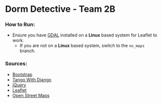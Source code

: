 # Dorm Detective - Team 2B

### How to Run:
* Ensure you have [GDAL](https://gdal.org/) installed on a **Linux** based system for Leaflet to work.
  * If you are not on a **Linux** based system, switch to the `no_maps` branch.

### Sources:
* [Bootstrap](https://getbootstrap.com/docs/5.0/getting-started/introduction/)
* [Tango With Django](https://www.tangowithdjango.com/)
* [jQuery](https://jquery.com/)
* [Leaflet](https://django-leaflet.readthedocs.io/en/latest/)
* [Open Street Maps](https://www.openstreetmap.org/)
